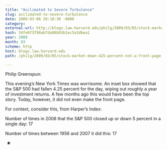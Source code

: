 ```yaml
---
title: "Acclimated to Severe Turbulence"
slug: acclimated-to-severe-turbulence
date: 2009-03-06 20:10:30 -0600
category: 
external-url: http://blogs.law.harvard.edu/philg/2009/03/05/stock-market-down-425-percent-not-a-front-page-story/
hash: 34fe0f3f98ab7da98b93b1ec5a3dbea1
year: 2009
month: 03
scheme: http
host: blogs.law.harvard.edu
path: /philg/2009/03/05/stock-market-down-425-percent-not-a-front-page-story/

---
```


Philip Greenspun:



  This evening’s New York Times was worrisome. An inset box showed that the S&P 500 had fallen 4.25 percent for the day, wiping out roughly a year of investment returns. A few months ago this would have been the top story. Today, however, it did not even make the front page.



For context, consider this, from Harper’s Index:



  Number of times in 2008 that the S&P 500 closed up or down 5 percent in a single day: 17

  
  Number of times between 1956 and 2007 it did this: 17




 ★ 

